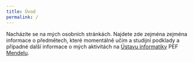 ```yaml
---
title: Úvod
permalink: /
---
```


Nacházíte se na mých osobních stránkách. Najdete zde zejména zejména informace o předmětech, které momentálně učím a studijní podklady a případné další informace o mých aktivitách na <a href='http://ui.pefka.mendelu.cz/'>Ústavu informatiky</a> PEF
<a href='http://www.mendelu.cz/cz/'>Mendelu</a>.
